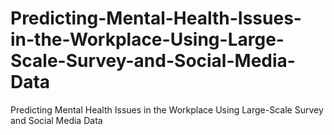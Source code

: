 # Predicting-Mental-Health-Issues-in-the-Workplace-Using-Large-Scale-Survey-and-Social-Media-Data
Predicting Mental Health Issues in the Workplace Using Large-Scale Survey and Social Media Data
